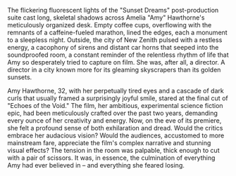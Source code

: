 The flickering fluorescent lights of the "Sunset Dreams" post-production suite cast long, skeletal shadows across Amelia "Amy" Hawthorne's meticulously organized desk.  Empty coffee cups, overflowing with the remnants of a caffeine-fueled marathon, lined the edges, each a monument to a sleepless night.  Outside, the city of New Zenith pulsed with a restless energy, a cacophony of sirens and distant car horns that seeped into the soundproofed room, a constant reminder of the relentless rhythm of life that Amy so desperately tried to capture on film.  She was, after all, a director. A director in a city known more for its gleaming skyscrapers than its golden sunsets.

Amy Hawthorne, 32, with her perpetually tired eyes and a cascade of dark curls that usually framed a surprisingly joyful smile, stared at the final cut of "Echoes of the Void."  The film, her ambitious, experimental science fiction epic, had been meticulously crafted over the past two years, demanding every ounce of her creativity and energy.  Now, on the eve of its premiere, she felt a profound sense of both exhilaration and dread.  Would the critics embrace her audacious vision? Would the audiences, accustomed to more mainstream fare, appreciate the film's complex narrative and stunning visual effects?  The tension in the room was palpable, thick enough to cut with a pair of scissors.  It was, in essence, the culmination of everything Amy had ever believed in – and everything she feared losing.
